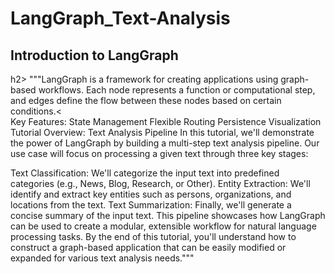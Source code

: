 # LangGraph_Text-Analysis
<h2>Introduction to LangGraph</h2>h2>
"""LangGraph is a framework for creating applications using graph-based workflows. Each node represents a function or computational step, and edges define the flow between these nodes based on certain conditions.<
<br>
Key Features:
State Management
Flexible Routing
Persistence
Visualization
Tutorial Overview: Text Analysis Pipeline
In this tutorial, we'll demonstrate the power of LangGraph by building a multi-step text analysis pipeline. Our use case will focus on processing a given text through three key stages:

Text Classification: We'll categorize the input text into predefined categories (e.g., News, Blog, Research, or Other).
Entity Extraction: We'll identify and extract key entities such as persons, organizations, and locations from the text.
Text Summarization: Finally, we'll generate a concise summary of the input text.
This pipeline showcases how LangGraph can be used to create a modular, extensible workflow for natural language processing tasks. By the end of this tutorial, you'll understand
how to construct a graph-based application that can be easily modified or expanded for various text analysis needs."""
